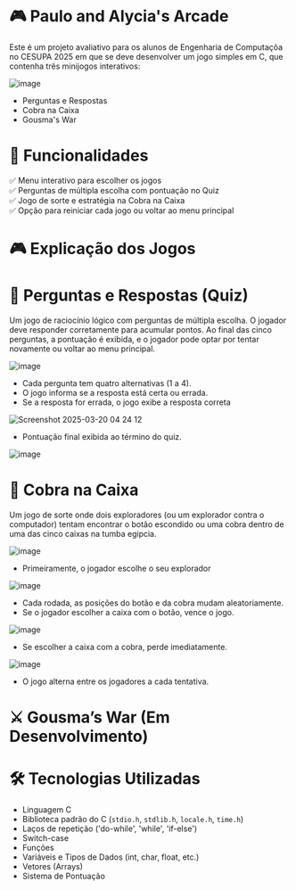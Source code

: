 # 🎮 Paulo and Alycia's Arcade  

Este é um projeto avaliativo para os alunos de Engenharia de Computaçõa no CESUPA 2025 em que se deve desenvolver um jogo simples em C, que contenha três minijogos interativos:  

![image](https://github.com/user-attachments/assets/285c39ad-6b99-4e42-a9ed-ede7d11491c8)

- Perguntas e Respostas
- Cobra na Caixa
- Gousma's War

# 📌 Funcionalidades  

✅ Menu interativo para escolher os jogos  
✅ Perguntas de múltipla escolha com pontuação no Quiz  
✅ Jogo de sorte e estratégia na Cobra na Caixa  
✅ Opção para reiniciar cada jogo ou voltar ao menu principal  

# 🎮 Explicação dos Jogos  

# 🧠 Perguntas e Respostas (Quiz)  

Um jogo de raciocínio lógico com perguntas de múltipla escolha. O jogador deve responder corretamente para acumular pontos. Ao final das cinco perguntas, a pontuação é exibida, e o jogador pode optar por tentar novamente ou voltar ao menu principal.  

![image](https://github.com/user-attachments/assets/6441b500-e262-40f0-a03e-a3b11b660b05)

- Cada pergunta tem quatro alternativas (1 a 4).  
- O jogo informa se a resposta está certa ou errada.
- Se a resposta for errada, o jogo exibe a resposta correta

![Screenshot 2025-03-20 04 24 12](https://github.com/user-attachments/assets/776da09f-617d-4064-8c94-9f27f5bd194c)

- Pontuação final exibida ao término do quiz.

![image](https://github.com/user-attachments/assets/c3c34aa0-5a2d-4ca9-bd17-11b3644b8a4a)



# 🐍 Cobra na Caixa  

Um jogo de sorte onde dois exploradores (ou um explorador contra o computador) tentam encontrar o botão escondido ou uma cobra dentro de uma das cinco caixas na tumba egipcia.  

![image](https://github.com/user-attachments/assets/d70286b8-daec-4fff-adda-e8e61fd33c9e)

- Primeiramente, o jogador escolhe o seu explorador

![image](https://github.com/user-attachments/assets/4588fdad-de74-4e93-99b7-ac25b4fb1077)

- Cada rodada, as posições do botão e da cobra mudam aleatoriamente.
- Se o jogador escolher a caixa com o botão, vence o jogo.

![image](https://github.com/user-attachments/assets/28277f8a-51f6-41a1-9bc8-cb840e2a6307)

- Se escolher a caixa com a cobra, perde imediatamente.

![image](https://github.com/user-attachments/assets/883f726b-ef62-44d7-8161-169140ba4fd0)

- O jogo alterna entre os jogadores a cada tentativa.  

# ⚔️ Gousma’s War (Em Desenvolvimento)  

# 🛠️ Tecnologias Utilizadas  

- Linguagem C  
- Biblioteca padrão do C (`stdio.h`, `stdlib.h`, `locale.h`, `time.h`)
- Laços de repetição ('do-while', 'while', 'if-else')
- Switch-case
- Funções
- Variáveis e Tipos de Dados (int, char, float, etc.)
- Vetores (Arrays)
- Sistema de Pontuação
